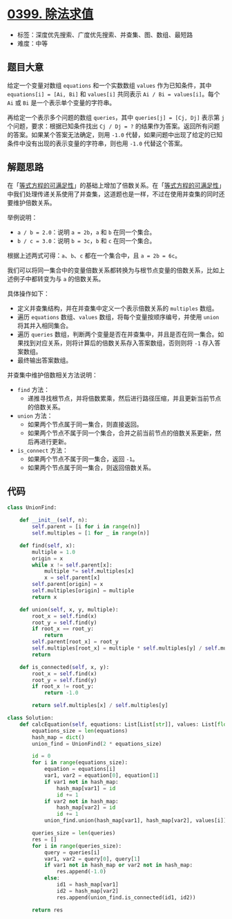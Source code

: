 # [0399. 除法求值](https://leetcode.cn/problems/evaluate-division/)

- 标签：深度优先搜索、广度优先搜索、并查集、图、数组、最短路
- 难度：中等

## 题目大意

给定一个变量对数组 `equations` 和一个实数数组 `values` 作为已知条件，其中 `equations[i] = [Ai, Bi]`  和 `values[i]` 共同表示 `Ai / Bi = values[i]`。每个 `Ai` 或 `Bi` 是一个表示单个变量的字符串。

再给定一个表示多个问题的数组 `queries`，其中 `queries[j] = [Cj, Dj]` 表示第 `j` 个问题，要求：根据已知条件找出 `Cj / Dj = ?` 的结果作为答案。返回所有问题的答案。如果某个答案无法确定，则用 `-1.0` 代替，如果问题中出现了给定的已知条件中没有出现的表示变量的字符串，则也用 `-1.0` 代替这个答案。

## 解题思路

在「[等式方程的可满足性](https://leetcode.cn/problems/satisfiability-of-equality-equations)」的基础上增加了倍数关系。在「[等式方程的可满足性](https://leetcode.cn/problems/satisfiability-of-equality-equations)」中我们处理传递关系使用了并查集，这道题也是一样，不过在使用并查集的同时还要维护倍数关系。

举例说明：

- `a / b = 2.0`：说明 `a = 2b`，`a` 和 `b` 在同一个集合。
- `b / c = 3.0`：说明 `b = 3c`，`b`  和 `c`  在同一个集合。

根据上述两式可得：`a`、`b`、`c` 都在一个集合中，且 `a = 2b = 6c`。

我们可以将同一集合中的变量倍数关系都转换为与根节点变量的倍数关系，比如上述例子中都转变为与 `a` 的倍数关系。

具体操作如下：

- 定义并查集结构，并在并查集中定义一个表示倍数关系的 `multiples` 数组。
- 遍历 `equations` 数组、`values` 数组，将每个变量按顺序编号，并使用 `union` 将其并入相同集合。
- 遍历 `queries` 数组，判断两个变量是否在并查集中，并且是否在同一集合。如果找到对应关系，则将计算后的倍数关系存入答案数组，否则则将 `-1` 存入答案数组。
- 最终输出答案数组。

并查集中维护倍数相关方法说明：

- `find` 方法： 
  - 递推寻找根节点，并将倍数累乘，然后进行路径压缩，并且更新当前节点的倍数关系。
- `union` 方法：
  - 如果两个节点属于同一集合，则直接返回。
  - 如果两个节点不属于同一个集合，合并之前当前节点的倍数关系更新，然后再进行更新。
- `is_connect` 方法：
  - 如果两个节点不属于同一集合，返回 `-1`。
  - 如果两个节点属于同一集合，则返回倍数关系。

## 代码

```python
class UnionFind:

    def __init__(self, n):
        self.parent = [i for i in range(n)]
        self.multiples = [1 for _ in range(n)]

    def find(self, x):
        multiple = 1.0
        origin = x
        while x != self.parent[x]:
            multiple *= self.multiples[x]
            x = self.parent[x]
        self.parent[origin] = x
        self.multiples[origin] = multiple
        return x

    def union(self, x, y, multiple):
        root_x = self.find(x)
        root_y = self.find(y)
        if root_x == root_y:
            return
        self.parent[root_x] = root_y
        self.multiples[root_x] = multiple * self.multiples[y] / self.multiples[x]
        return

    def is_connected(self, x, y):
        root_x = self.find(x)
        root_y = self.find(y)
        if root_x != root_y:
            return -1.0

        return self.multiples[x] / self.multiples[y]

class Solution:
    def calcEquation(self, equations: List[List[str]], values: List[float], queries: List[List[str]]) -> List[float]:
        equations_size = len(equations)
        hash_map = dict()
        union_find = UnionFind(2 * equations_size)

        id = 0
        for i in range(equations_size):
            equation = equations[i]
            var1, var2 = equation[0], equation[1]
            if var1 not in hash_map:
                hash_map[var1] = id
                id += 1
            if var2 not in hash_map:
                hash_map[var2] = id
                id += 1
            union_find.union(hash_map[var1], hash_map[var2], values[i])

        queries_size = len(queries)
        res = []
        for i in range(queries_size):
            query = queries[i]
            var1, var2 = query[0], query[1]
            if var1 not in hash_map or var2 not in hash_map:
                res.append(-1.0)
            else:
                id1 = hash_map[var1]
                id2 = hash_map[var2]
                res.append(union_find.is_connected(id1, id2))

        return res
```

